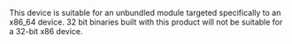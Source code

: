 This device is suitable for an unbundled module targeted specifically to an
x86_64 device. 32 bit binaries built with this product will not be suitable for
a 32-bit x86 device.
